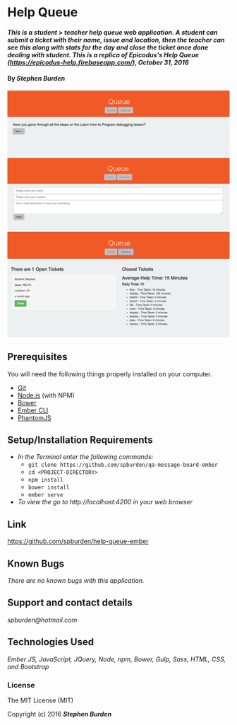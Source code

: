# Help Queue

#### _This is a student > teacher help queue web application. A student can submit a ticket with their name, issue and location, then the teacher can see this along with stats for the day and close the ticket once done dealing with student. This is a replica of Epicodus's Help Queue (https://epicodus-help.firebaseapp.com/), October 31, 2016_

#### By _**Stephen Burden**_

<img src="screenshot1.png" alt="a screenshot of the site">

<img src="screenshot2.png" alt="a screenshot of the site">

<img src="screenshot3.png" alt="a screenshot of the site">

## Prerequisites
You will need the following things properly installed on your computer.

* [Git](http://git-scm.com/)
* [Node.js](http://nodejs.org/) (with NPM)
* [Bower](http://bower.io/)
* [Ember CLI](http://ember-cli.com/)
* [PhantomJS](http://phantomjs.org/)

## Setup/Installation Requirements
* _In the Terminal enter the following commands:_
  * `git clone https://github.com/spburden/qa-message-board-ember`
  * `cd <PROJECT-DIRECTORY>`
  * `npm install`
  * `bower install`
  * `ember serve`
* _To view the go to http://localhost:4200 in your web browser_

## Link
https://github.com/spburden/help-queue-ember

## Known Bugs
_There are no known bugs with this application._

## Support and contact details
_spburden@hotmail.com_

## Technologies Used
_Ember JS, JavaScript, JQuery, Node, npm, Bower, Gulp, Sass, HTML, CSS, and Bootstrap_

### License
The MIT License (MIT)

Copyright (c) 2016 **_Stephen Burden_**
